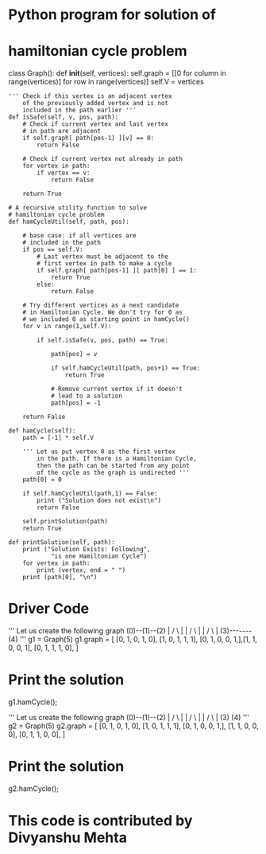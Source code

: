 # Python program for solution of
# hamiltonian cycle problem

class Graph():
	def __init__(self, vertices):
		self.graph = [[0 for column in range(vertices)]
							for row in range(vertices)]
		self.V = vertices

	''' Check if this vertex is an adjacent vertex
		of the previously added vertex and is not
		included in the path earlier '''
	def isSafe(self, v, pos, path):
		# Check if current vertex and last vertex
		# in path are adjacent
		if self.graph[ path[pos-1] ][v] == 0:
			return False

		# Check if current vertex not already in path
		for vertex in path:
			if vertex == v:
				return False

		return True

	# A recursive utility function to solve
	# hamiltonian cycle problem
	def hamCycleUtil(self, path, pos):

		# base case: if all vertices are
		# included in the path
		if pos == self.V:
			# Last vertex must be adjacent to the
			# first vertex in path to make a cycle
			if self.graph[ path[pos-1] ][ path[0] ] == 1:
				return True
			else:
				return False

		# Try different vertices as a next candidate
		# in Hamiltonian Cycle. We don't try for 0 as
		# we included 0 as starting point in hamCycle()
		for v in range(1,self.V):

			if self.isSafe(v, pos, path) == True:

				path[pos] = v

				if self.hamCycleUtil(path, pos+1) == True:
					return True

				# Remove current vertex if it doesn't
				# lead to a solution
				path[pos] = -1

		return False

	def hamCycle(self):
		path = [-1] * self.V

		''' Let us put vertex 0 as the first vertex
			in the path. If there is a Hamiltonian Cycle,
			then the path can be started from any point
			of the cycle as the graph is undirected '''
		path[0] = 0

		if self.hamCycleUtil(path,1) == False:
			print ("Solution does not exist\n")
			return False

		self.printSolution(path)
		return True

	def printSolution(self, path):
		print ("Solution Exists: Following",
				"is one Hamiltonian Cycle")
		for vertex in path:
			print (vertex, end = " ")
		print (path[0], "\n")

# Driver Code

''' Let us create the following graph
	(0)--(1)--(2)
	| / \ |
	| / \ |
	| /	 \ |
	(3)-------(4) '''
g1 = Graph(5)
g1.graph = [ [0, 1, 0, 1, 0], [1, 0, 1, 1, 1],
			[0, 1, 0, 0, 1,],[1, 1, 0, 0, 1],
			[0, 1, 1, 1, 0], ]

# Print the solution
g1.hamCycle();

''' Let us create the following graph
	(0)--(1)--(2)
	| / \ |
	| / \ |
	| /	 \ |
	(3)	 (4) '''
g2 = Graph(5)
g2.graph = [ [0, 1, 0, 1, 0], [1, 0, 1, 1, 1],
		[0, 1, 0, 0, 1,], [1, 1, 0, 0, 0],
		[0, 1, 1, 0, 0], ]

# Print the solution
g2.hamCycle();

# This code is contributed by Divyanshu Mehta

